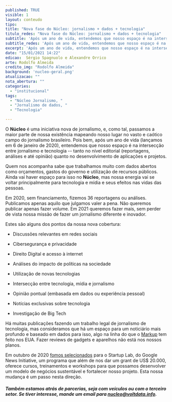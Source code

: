 ```yaml
---
published: TRUE
visible: 1
layout: conteudo
tipo:
title: "Nova fase do Núcleo: jornalismo + dados + tecnologia"
titulo_redes: "Nova fase do Núcleo: jornalismo + dados + tecnologia"
subtitle: 'Após um ano de vida, entendemos que nosso espaço é na intersecção entre jornalismo e tecnologia.'
subtitle_redes: 'Após um ano de vida, entendemos que nosso espaço é na intersecção entre jornalismo e tecnologia.'
excerpt: 'Após um ano de vida, entendemos que nosso espaço é na intersecção entre jornalismo e tecnologia.'
date: "15/01/2021 14:22"
edicao:  Sérgio Spagnuolo e Alexandre Orrico
arte: Rodolfo Almeida
credito_img: "Rodolfo Almeida"
background: 'nucleo-geral.png'
atualizacao: ""
nota_abertura: ""
categories:
  - "institucional"
tags:
  - "Núcleo Jornalismo, "
  - "Jornalismo de dados, "
  - "Tecnologia"

---
```


O **Núcleo** é uma iniciativa nova de jornalismo, e, como tal, passamos a maior parte de nossa existência mapeando nosso lugar no vasto e caótico campo do jornalismo brasileiro. Pois bem, após um ano de vida (lançamos em 6 de janeiro de 2020), entendemos que nosso espaço é na intersecção entre jornalismo e tecnologia -- tanto no nível editorial (reportagens, análises e até opinião) quanto no desenvolvimento de aplicações e projetos.

Quem nos acompanha sabe que trabalhamos muito com dados abertos como orçamentos, gastos do governo e utilização de recursos públicos. Ainda vai haver espaço para isso no **Núcleo**, mas nossa energia vai se voltar principalmente para tecnologia e mídia e seus efeitos nas vidas das pessoas.

Em 2020, sem financiamento, fizemos 36 reportagens ou análises. Publicamos apenas aquilo que julgamos valer a pena. Não queremos publicar apenas fazer volume. Em 2021 queremos fazer mais, sem perder de vista nossa missão de fazer um jornalismo diferente e inovador.

Estes são alguns dos pontos da nossa nova cobertura:

-   Discussões relevantes em redes sociais

-   Cibersegurança e privacidade

-   Direito Digital e acesso à internet

-   Análises do impacto de políticas na sociedade

-   Utilização de novas tecnologias

-   Intersecção entre tecnologia, mídia e jornalismo

-   Opinião pontual (embasada em dados ou experiência pessoal)

-   Notícias exclusivas sobre tecnologia

-   Investigação de Big Tech

Há muitas publicações fazendo um trabalho legal de jornalismo de tecnologia, mas consideramos que há um espaço para um noticiário mais profundo e baseado em dados para isso, algo na linha do que o [Markup](https://themarkup.org/) tem feito nos EUA. Fazer reviews de gadgets e aparelhos não está nos nossos planos.

Em outubro de 2020 [fomos selecionados](https://nucleo.jor.br/institucional/2020-10-29-anuncio-nucleo-google) para o Startup Lab, do Google News Initiative, um programa que além de nos dar um grant de US$ 20.000, oferece cursos, treinamentos e workshops para que possamos desenvolver um modelo de negócios sustentável e fortalecer nosso projeto. Esta nossa mudança é um passo nesta direção.

##### Também estamos atrás de parcerias, seja com veículos ou com o terceiro setor. Se tiver interesse, mande um email para [nucleo@voltdata.info](mailto:nucleo@voltdata.info).
